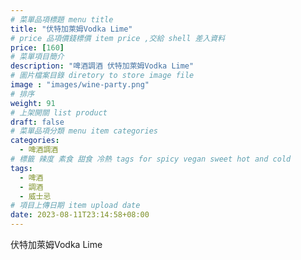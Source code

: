 ```yaml
---
# 菜單品項標題 menu title 
title: "伏特加萊姆Vodka Lime"
# price 品項價錢標價 item price ,交給 shell 差入資料
price: [160] 
# 菜單項目簡介 
description: "啤酒調酒 伏特加萊姆Vodka Lime"
# 圖片檔案目錄 diretory to store image file
image : "images/wine-party.png"
# 排序
weight: 91 
# 上架開關 list product 
draft: false
# 菜單品項分類 menu item categories 
categories:
  - 啤酒調酒 
# 標籤 辣度 素食 甜食 冷熱 tags for spicy vegan sweet hot and cold 
tags:
  - 啤酒
  - 調酒 
  - 威士忌
# 項目上傳日期 item upload date 
date: 2023-08-11T23:14:58+08:00
---
```


 伏特加萊姆Vodka Lime
